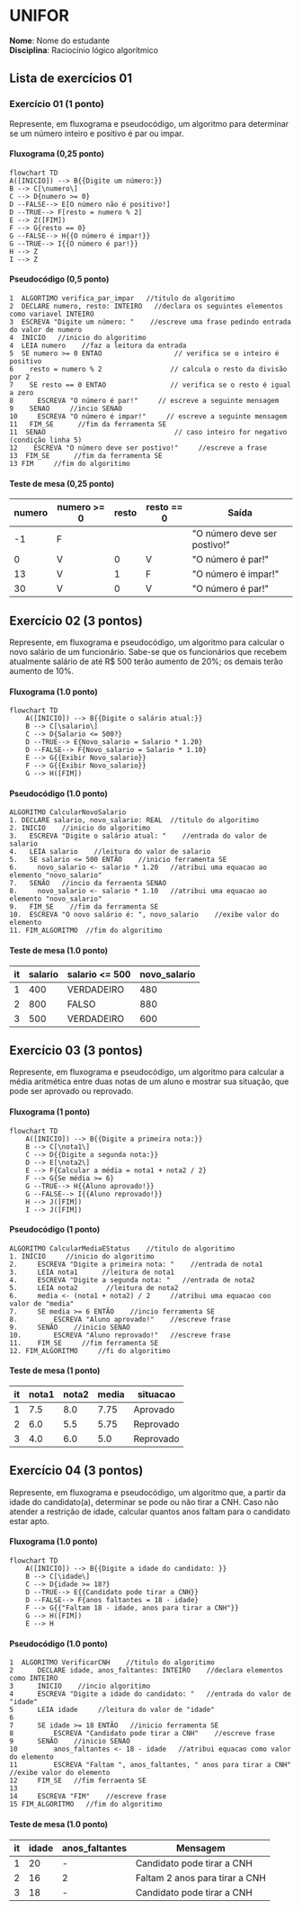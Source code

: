 # UNIFOR
**Nome**: Nome do estudante <br>
**Disciplina**: Raciocínio lógico algorítmico

## Lista de exercícios 01

### Exercício 01 (1 ponto)
Represente, em fluxograma e pseudocódigo, um algoritmo para determinar se um número inteiro e positivo é par ou impar.

#### Fluxograma (0,25 ponto)

```mermaid
flowchart TD
A([INICIO]) --> B{{Digite um número:}}
B --> C[\numero\]
C --> D{numero >= 0}
D --FALSE--> E[O número não é positivo!]
D --TRUE--> F[resto = numero % 2]
E --> Z([FIM])
F --> G{resto == 0}
G --FALSE--> H{{O número é impar!}}
G --TRUE--> I{{O número é par!}}
H --> Z
I --> Z
```

#### Pseudocódigo (0,5 ponto)
```
1  ALGORTIMO verifica_par_impar   //titulo do algoritimo
2  DECLARE numero, resto: INTEIRO   //declara os seguintes elementos como variavel INTEIRO
3  ESCREVA "Digite um número: "    //escreve uma frase pedindo entrada do valor de numero
4  INICIO   //inicio do algoritimo
4  LEIA numero    //faz a leitura da entrada
5  SE numero >= 0 ENTAO                  // verifica se o inteiro é positivo
6    resto = numero % 2                 // calcula o resto da divisão por 2
7    SE resto == 0 ENTAO                // verifica se o resto é igual a zero
8      ESCREVA "O número é par!"     // escreve a seguinte mensagem
9    SENAO     //incio SENAO
10     ESCREVA "O número é impar!"     // escreve a seguinte mensagem
11   FIM_SE      //fim da ferramenta SE
11  SENAO                                // caso inteiro for negativo (condição linha 5)
12    ESCREVA "O número deve ser postivo!"     //escreve a frase
13  FIM_SE      //fim da ferramenta SE
13 FIM     //fim do algoritimo
```


#### Teste de mesa (0,25 ponto)
| numero | numero >= 0 | resto | resto == 0 | Saída |
| -- | -- | -- | -- | -- | 
| -1 | F |   |   | "O número deve ser postivo!" |
| 0  | V | 0 | V | "O número é par!" |
| 13 | V | 1 | F | "O número é impar!" |
| 30 | V | 0 | V | "O número é par!" |

## Exercício 02 (3 pontos)
Represente, em fluxograma e pseudocódigo, um algoritmo para calcular o novo salário de um funcionário. 
Sabe-se que os funcionários que recebem atualmente salário de até R$ 500 terão aumento de 20%; os demais terão aumento de 10%.

#### Fluxograma (1.0 ponto)

```mermaid
flowchart TD
    A([INICIO]) --> B{{Digite o salário atual:}}
    B --> C[\salario\]
    C --> D{Salario <= 500?}
    D --TRUE--> E{Novo_salario = Salario * 1.20}
    D --FALSE--> F{Novo_salario = Salario * 1.10}
    E --> G{{Exibir Novo_salario}}
    F --> G{{Exibir Novo_salario}}
    G --> H([FIM])

```

#### Pseudocódigo (1.0 ponto)

```
ALGORITMO CalcularNovoSalario
1. DECLARE salario, novo_salario: REAL  //titulo do algoritimo
2. INICIO    //inicio do algoritimo
3.   ESCREVA "Digite o salário atual: "    //entrada do valor de salario
4.   LEIA salario    //leitura do valor de salario
5.   SE salario <= 500 ENTÃO    //inicio ferramenta SE 
6.     novo_salario <- salario * 1.20   //atribui uma equacao ao elemento "novo_salario"
7.   SENÃO   //incio da ferraenta SENAO
8.     novo_salario <- salario * 1.10   //atribui uma equacao ao elemento "novo_salario"
9.   FIM_SE    //fim da ferramenta SE
10.  ESCREVA "O novo salário é: ", novo_salario    //exibe valor do elemento
11. FIM_ALGORITMO  //fim do algoritimo

```

#### Teste de mesa (1.0 ponto)

| it |	salario |	salario <= 500 |	novo_salario |
| -- | -- | -- | -- |
| 1	 |    400	  |  VERDADEIRO	   |      480      |
| 2	 |    800	  |     FALSO	     |      880      |
| 3  |    500   |  VERDADEIRO    |      600      |
## Exercício 03 (3 pontos)
Represente, em fluxograma e pseudocódigo, um algoritmo para calcular a média aritmética entre duas notas de um aluno e mostrar sua situação, que pode ser aprovado ou reprovado.

#### Fluxograma (1 ponto)

```mermaid
flowchart TD
    A([INICIO]) --> B{{Digite a primeira nota:}}
    B --> C[\nota1\]
    C --> D{{Digite a segunda nota:}}
    D --> E[\nota2\]
    E --> F{Calcular a média = nota1 + nota2 / 2}
    F --> G{Se média >= 6}
    G --TRUE--> H{{Aluno aprovado!}}
    G --FALSE--> I{{Aluno reprovado!}}
    H --> J([FIM])
    I --> J([FIM])

```

#### Pseudocódigo (1 ponto)

```
ALGORITMO CalcularMediaEStatus    //titulo do algoritimo
1. INÍCIO     //inicio do algoritimo
2.     ESCREVA "Digite a primeira nota: "    //entrada de nota1
3.     LEIA nota1      //leitura de nota1
4.     ESCREVA "Digite a segunda nota: "   //entrada de nota2
5.     LEIA nota2       //leitura de nota2
6.     media <- (nota1 + nota2) / 2     //atribui uma equacao coo valor de "media"
7.     SE media >= 6 ENTÃO    //incio ferramenta SE
8.         ESCREVA "Aluno aprovado!"    //escreve frase
9.     SENÃO    //inicio SENAO
10.        ESCREVA "Aluno reprovado!"   //escreve frase
11.    FIM_SE     //fim ferramenta SE
12. FIM_ALGORITMO     //fi do algoritimo

```

#### Teste de mesa (1 ponto)

| it |	nota1 |	nota2 |	media | situacao  |
| -- | -- | -- | -- | -- |
| 1	 |   7.5	|  8.0	| 7.75	| Aprovado  |
| 2	 |   6.0	|  5.5	| 5.75	| Reprovado |
| 3	 |   4.0	|  6.0	| 5.0	  | Reprovado |

## Exercício 04 (3 pontos)
Represente, em fluxograma e pseudocódigo, um algoritmo que, a partir da idade do candidato(a), determinar se pode ou não tirar a CNH. 
Caso não atender a restrição de idade, calcular quantos anos faltam para o candidato estar apto.

#### Fluxograma (1.0 ponto)

```mermaid
flowchart TD
    A([INICIO]) --> B{{Digite a idade do candidato: }}
    B --> C[\idade\]
    C --> D{idade >= 18?}
    D --TRUE--> E{{Candidato pode tirar a CNH}}
    D --FALSE--> F{anos faltantes = 18 - idade}
    F --> G{{"Faltam 18 - idade, anos para tirar a CNH"}}
    G --> H([FIM])
    E --> H

```

#### Pseudocódigo (1.0 ponto)

```
1  ALGORITMO VerificarCNH    //titulo do algoritimo
2      DECLARE idade, anos_faltantes: INTEIRO    //declara elementos como INTEIRO
3      INICIO    //incio algoritimo
4      ESCREVA "Digite a idade do candidato: "   //entrada do valor de "idade"
5      LEIA idade     //leitura do valor de "idade"
6      
7      SE idade >= 18 ENTÃO   //inicio ferramenta SE
8          ESCREVA "Candidato pode tirar a CNH"    //escreve frase
9      SENÃO    //inicio SENAO
10         anos_faltantes <- 18 - idade   //atribui equacao como valor do elemento
11         ESCREVA "Faltam ", anos_faltantes, " anos para tirar a CNH"     //exibe valor do elemento 
12     FIM_SE   //fim ferraenta SE
13     
14     ESCREVA "FIM"    //escreve frase
15 FIM_ALGORITMO   //fim do algoritimo

```

#### Teste de mesa (1.0 ponto)

| it |	idade | anos_faltantes |	Mensagem                       |
| -- | -- | -- | -- |
| 1	 |   20	  |      -         |	Candidato pode tirar a CNH     |
| 2	 |   16	  |      2	       |  Faltam 2 anos para tirar a CNH |
| 3	 |   18	  |      -         |	Candidato pode tirar a CNH     |
